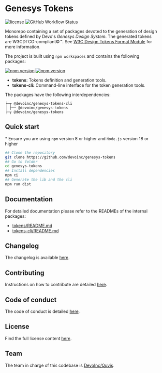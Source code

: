 # Genesys Tokens

![license](https://img.shields.io/github/license/devoinc/genesys-tokens)
![GitHub Workflow Status](https://img.shields.io/github/actions/workflow/status/devoinc/genesys-tokens/ci.yml)

Monorepo containing a set of packages devoted to the generation of design tokens defined by Devo's _Genesys Design System_.
The generated tokens are W3CDTCG-compliant©™. See [W3C Design Tokens Format Module](https://tr.designtokens.org/format/) for more information.

The project is built using `npm workspaces` and contains the following packages:

[![npm version](https://img.shields.io/npm/v/@devoinc/genesys-tokens?label=%40devoinc%2Fgenesys-tokens)](https://www.npmjs.com/package/@devoinc/genesys-tokens)
[![npm version](https://img.shields.io/npm/v/@devoinc/genesys-tokens-cli?label=%40devoinc%2Fgenesys-tokens-cli)](https://www.npmjs.com/package/@devoinc/genesys-tokens-cli)

- **tokens:** Tokens definition and generation tools.
- **tokens-cli:** Command-line interface for the token generation tools.

The packages have the following interdependencies:

```
├─┬ @devoinc/genesys-tokens-cli
│ ├── @devoinc/genesys-tokens
├─┬ @devoinc/genesys-tokens
```

## Quick start

\* Ensure you are using `npm` version 8 or higher and `Node.js` version 18 or higher

```sh
## Clone the repository
git clone https://github.com/devoinc/genesys-tokens
## Go to folder
cd genesys-tokens
## Install dependencies
npm ci
## Generate the lib and the cli
npm run dist
```

## Documentation

For detailed documentation please refer to the READMEs of the internal packages:

- [tokens/README.md](./tokens/README.md)
- [tokens-cli/README.md](./tokens-cli/README.md)

## Changelog

The changelog is available [here](./CHANGELOG.md).

## Contributing

Instructions on how to contribute are detailed [here](./CONTRIBUTING.md).

## Code of conduct

The code of conduct is detailed [here](CODE_OF_CONDUCT.md).

## License

Find the full license content [here](LICENSE).

## Team

The team in charge of this codebase is [DevoInc/Quvis](https://github.com/orgs/DevoInc/teams/quvis).
